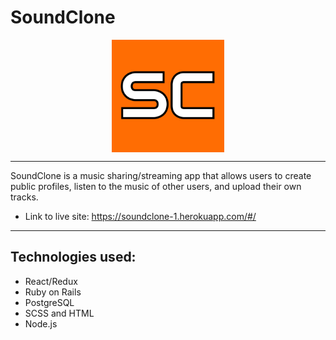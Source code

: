 # SoundClone 

<center>
  <img align="center" width="180" height="180" src="app/assets/images/SC.png">
</center>

------------------------

SoundClone is a music sharing/streaming app that allows users to create public profiles, listen to the music of other users, and upload their own tracks.

- Link to live site: https://soundclone-1.herokuapp.com/#/

------------------------

## Technologies used:
 - React/Redux
 - Ruby on Rails
 - PostgreSQL
 - SCSS and HTML
 - Node.js
